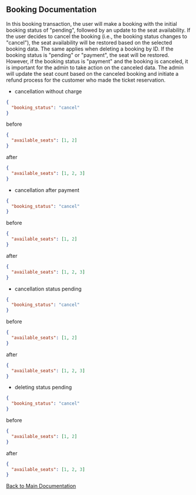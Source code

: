## Booking Documentation

In this booking transaction, the user will make a booking with the initial booking status of "pending", followed by an update to the seat availability. If the user decides to cancel the booking (i.e., the booking status changes to "cancel"), the seat availability will be restored based on the selected booking data. The same applies when deleting a booking by ID. If the booking status is "pending" or "payment", the seat will be restored. However, if the booking status is "payment" and the booking is canceled, it is important for the admin to take action on the canceled data. The admin will update the seat count based on the canceled booking and initiate a refund process for the customer who made the ticket reservation.

- cancellation without charge

```json
{
  "booking_status": "cancel"
}
```

before

```json
{
  "available_seats": [1, 2]
}
```

after

```json
{
  "available_seats": [1, 2, 3]
}
```

- cancellation after payment

```json
{
  "booking_status": "cancel"
}
```

before

```json
{
  "available_seats": [1, 2]
}
```

after

```json
{
  "available_seats": [1, 2, 3]
}
```

- cancellation status pending

```json
{
  "booking_status": "cancel"
}
```

before

```json
{
  "available_seats": [1, 2]
}
```

after

```json
{
  "available_seats": [1, 2, 3]
}
```

- deleting status pending

```json
{
  "booking_status": "cancel"
}
```

before

```json
{
  "available_seats": [1, 2]
}
```

after

```json
{
  "available_seats": [1, 2, 3]
}
```

[Back to Main Documentation](../README.md)
